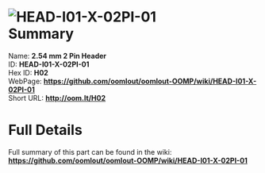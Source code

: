 
![HEAD-I01-X-02PI-01](https://github.com/oomlout/oomlout-OOMP/blob/master/parts/HEAD-I01-X-02PI-01/HEAD-I01-X-02PI-01_420.jpg)   
Summary
=================
  
Name: __2.54 mm 2 Pin Header__    
ID: __HEAD-I01-X-02PI-01__   
Hex ID: __H02__   
WebPage: __https://github.com/oomlout/oomlout-OOMP/wiki/HEAD-I01-X-02PI-01__   
Short URL: __http://oom.lt/H02__   

Full Details
==========================
Full summary of this part can be found in the wiki:   
__https://github.com/oomlout/oomlout-OOMP/wiki/HEAD-I01-X-02PI-01__    

